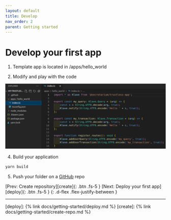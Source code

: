 ```yaml
---
layout: default
title: Develop
nav_order: 2
parent: Getting started
---
```


# Develop your first app

1. Template app is located in /apps/hello_world

3. Modify and play with the code

![Develop your app](https://raw.githubusercontent.com/Gosu14/klave-docs/main/assets/images/develop.png)

4. Build your application

```bash
yarn build
```

5. Push your folder on a [GitHub](https://github.com/home) repo

[Prev: Create repository][create]{: .btn .fs-5 }
[Next: Deploy your first app][deploy]{: .btn .fs-5 }
{: .d-flex .flex-justify-between }

---
[deploy]: {% link docs/getting-started/deploy.md %}
[create]: {% link docs/getting-started/create-repo.md %}